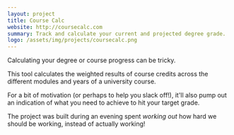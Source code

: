 ```yaml
---
layout: project
title: Course Calc
website: http://coursecalc.com
summary: Track and calculate your current and projected degree grade.
logo: /assets/img/projects/coursecalc.png
---
```


Calculating your degree or course progress can be tricky.

This tool calculates the weighted results of course credits across the different modules and years of a university course.

For a bit of motivation (or perhaps to help you slack off!), it'll also pump out an indication of what you need to achieve to hit your target grade.

The project was built during an evening spent *working out* how hard we should be working, instead of actually working!
